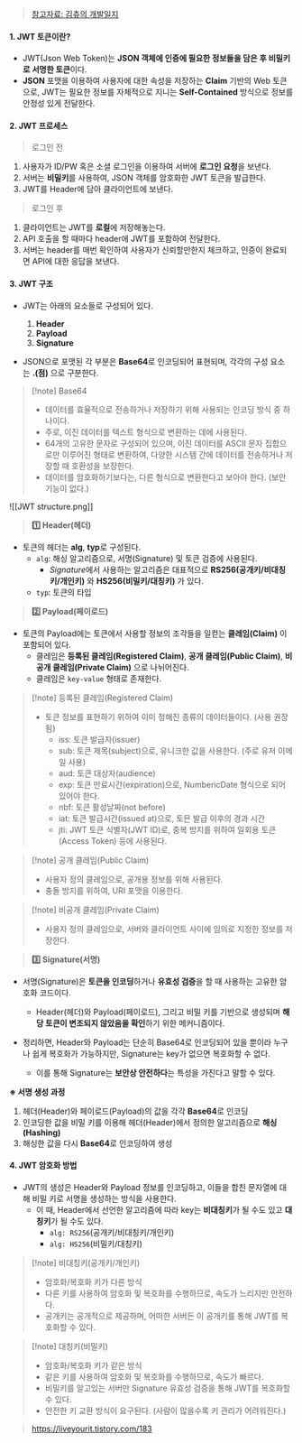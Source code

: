 > [참고자료: 김츄의 개발일지](https://velog.io/@chuu1019/%EC%95%8C%EA%B3%A0-%EC%93%B0%EC%9E%90-JWTJson-Web-Token)

#### 1. JWT 토큰이란?

- JWT(Json Web Token)는 **JSON 객체에 인증에 필요한 정보들을 담은 후 비밀키로 서명한 토큰**이다.
- **JSON** 포맷을 이용하여 사용자에 대한 속성을 저장하는 **Claim** 기반의 Web 토큰으로, JWT는 필요한 정보를 자체적으로 지니는 **Self-Contained** 방식으로 정보를 안정성 있게 전달한다.


#### 2. JWT 프로세스

 >로그인 전
1. 사용자가 ID/PW 혹은 소셜 로그인을 이용하여 서버에 **로그인 요청**을 보낸다.
2. 서버는 **비밀키**를 사용하여, JSON 객체를 암호화한 JWT 토큰을 발급한다.
3. JWT를 Header에 담아 클라이언트에 보낸다.

> 로그인 후
1. 클라이언트는 JWT를 **로컬**에 저장해놓는다.
2. API 호출을 할 때마다 header에 JWT를 포함하여 전달한다.
3. 서버는 header를 매번 확인하여 사용자가 신뢰할만한지 체크하고, 인증이 완료되면 API에 대한 응답을 보낸다.


#### 3. JWT 구조

- JWT는 아래의 요소들로 구성되어 있다.
	1. **Header**
	2. **Payload**
	3. **Signature**

- JSON으로 포맷된 각 부분은 **Base64**로 인코딩되어 표현되며, 각각의 구성 요소는 **.(점)** 으로 구분한다.

> [!note] Base64
> - 데이터를 효율적으로 전송하거나 저장하기 위해 사용되는 인코딩 방식 중 하나이다.
> - 주로, 이진 데이터를 텍스트 형식으로 변환하는 데에 사용된다.
> - 64개의 고유한 문자로 구성되어 있으며, 이진 데이터를 ASCII 문자 집합으로만 이루어진 형태로 변환하여, 다양한 시스템 간에 데이터를 전송하거나 저장할 때 호환성을 보장한다.
> - 데이터를 암호화하기보다는, 다른 형식으로 변환한다고 보아야 한다. (보안 기능이 없다.)

![[JWT structure.png]]

> **1️⃣ Header(헤더)**
- 토큰의 헤더는 **alg**, **typ**로 구성된다.
	- `alg`: 해싱 알고리즘으로, 서명(Signature) 및 토큰 검증에 사용된다.
		- *Signature*에서 사용하는 알고리즘은 대표적으로 **RS256(공개키/비대칭키/개인키)** 와 **HS256(비밀키/대칭키)** 가 있다.
	- `typ`: 토큰의 타입

> **2️⃣ Payload(페이로드)**
- 토큰의 Payload에는 토큰에서 사용할 정보의 조각들을 일컫는 **클레임(Claim)** 이 포함되어 있다.
	- 클레임은 **등록된 클레임(Registered Claim)**, **공개 클레임(Public Claim)**, **비공개 클레임(Private Claim)** 으로 나뉘어진다.
	- 클레임은 `key-value` 형태로 존재한다.

> [!note] 등록된 클레임(Registered Claim)
> - 토큰 정보를 표현하기 위하여 이미 정해진 종류의 데이터들이다. (사용 권장됨)
> 	- iss: 토큰 발급자(issuer)
> 	- sub: 토큰 제목(subject)으로, 유니크한 값을 사용한다. (주로 유저 이메일 사용)
> 	- aud: 토큰 대상자(audience)
> 	- exp: 토큰 만료시간(expiration)으로, NumbericDate 형식으로 되어 있어야 한다.
> 	- nbf: 토큰 활성날짜(not before)
> 	- iat: 토큰 발급시간(issued at)으로, 토믄 발급 이후의 경과 시간
> 	- jti: JWT 토큰 식별자(JWT ID)로, 중복 방지를 위하여 일회용 토큰(Access Token) 등에 사용된다.

> [!note] 공개 클레임(Public Claim)
> - 사용자 정의 클레임으로, 공개용 정보를 위해 사용된다.
> - 충돌 방지를 위하여, URI 포맷을 이용한다.

> [!note] 비공개 클레임(Private Claim)
> - 사용자 정의 클레임으로, 서버와 클라이언트 사이에 임의로 지정한 정보를 저장한다.

> **3️⃣ Signature(서명)**
- 서명(Signature)은 **토큰을 인코딩**하거나 **유효성 검증**을 할 때 사용하는 고유한 암호화 코드이다.
	- Header(헤더)와 Payload(페이로드), 그리고 비밀 키를 기반으로 생성되며 **해당 토큰이 변조되지 않았음을 확인**하기 위한 메커니즘이다.

- 정리하면, Header와 Payload는 단순히 Base64로 인코딩되어 있을 뿐이라 누구나 쉽게 복호화가 가능하지만, Signature는 key가 없으면 복호화할 수 없다.
	- 이를 통해 Signature는 **보안상 안전하다**는 특성을 가진다고 말할 수 있다.

 **※ 서명 생성 과정**
1. 헤더(Header)와 페이로드(Payload)의 값을 각각 **Base64**로 인코딩
2. 인코딩한 값을 비밀 키를 이용해 헤더(Header)에서 정의한 알고리즘으로 **해싱(Hashing)**
3. 해싱한 값을 다시 **Base64**로 인코딩하여 생성


#### 4. JWT 암호화 방법

- JWT의 생성은 Header와 Payload 정보를 인코딩하고, 이들을 합친 문자열에 대해 비밀 키로 서명을 생성하는 방식을 사용한다.
	- 이 때, Header에서 선언한 알고리즘에 따라 key는 **비대칭키**가 될 수도 있고 **대칭키**가 될 수도 있다. 
		- `alg: RS256`(공개키/비대칭키/개인키)
		- `alg: HS256`(비밀키/대칭키)

> [!note] 비대칭키(공개키/개인키)
> - 암호화/복호화 키가 다른 방식
> - 다른 키를 사용하여 암호화 및 복호화를 수행하므로, 속도가 느리지만 안전하다.
> - 공개키는 공개적으로 제공하며, 어떠한 서버든 이 공개키를 통해 JWT를 복호화할 수 있다.

> [!note] 대칭키(비밀키)
> - 암호화/복호화 키가 같은 방식
> - 같은 키를 사용하여 암호화 및 복호화를 수행하므로, 속도가 빠르다.
> - 비밀키를 알고있는 서버만 Signature 유효성 검증을 통해 JWT를 복호화할 수 있다.
> - 안전한 키 교환 방식이 요구된다. (사람이 많을수록 키 관리가 어려워진다.)

> https://liveyourit.tistory.com/183